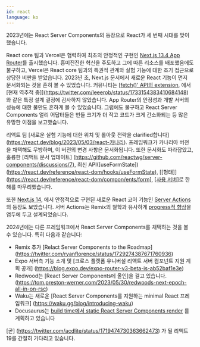```yaml
---
id: react
language: ko
---
```


2023년에는 React Server Components의 등장으로 React가 세 번째 시대를 맞이했습니다.

React core 팀과 Vercel은 협력하여 최초의 안정적인 구현인 [Next.js 13.4 App Router](https://nextjs.org/blog/next-13-4)를 출시했습니다. 흥미진진한 혁신을 주도하고 그에 따른 리소스를 배포했음에도 불구하고, Vercel은 React core 팀과의 특권적 관계와 실험 기능에 대한 조기 접근으로 상당한 비판을 받았습니다. 2023년 초, Next.js 문서에서 새로운 React 기능이 먼저 문서화되는 것을 흔히 볼 수 있었습니다. 커뮤니티는 [[fetch()' API의 extension](https://nextjs.org/docs/app/api-reference/functions/fetch), 에서 [현재 역추적 중]](https://twitter.com/leeerob/status/1733154383410684148) 와 같은 특정 설계 결정에 감사하지 않았습니다. App Router의 안정성과 개발 서버의 성능에 대한 불만도 흔하게 볼 수 있었습니다. 그럼에도 불구하고 React Server Components 얼리 어답터들은 번들 크기가 더 작고 코드가 크게 간소화되는 등 많은 유망한 이점을 보고했습니다.

리액트 팀 [새로운 실험 기능에 대한 위치 및 롤아웃 전략을 clarified합니다] (https://react.dev/blog/2023/05/03/react-카나리). 프레임워크가 카나리아 버전을 채택해도 무방하며, 이 버전의 변경 사항은 문서화됩니다. 또한 문서화도 따라잡았고, 훌륭한 [리액트 문서 업데이트] (https://github.com/reactwg/server-components/discussions/7), 최신 API([useFormState])(https://react.dev/reference/react-dom/hooks/useFormState), [[형태]](https://react.dev/reference/react-dom/compon/ents/form], [[사용 서버]](https://react.dev/reference/reference/react-dom/usage-server)로 한 해를 마무리했습니다.

또한 [Next.js 14](https://nextjs.org/blog/next-14), 에서 안정적으로 구현된 새로운 React 코어 기능인 [Server Actions](https://react.dev/reference/react-dom/components/form#handle-form-submission-with-a-server-act)의 등장도 보았습니다. 서버 Actions는 Remix의 철학과 유사하게 [progress적 향상](https://react.dev/reference/react-dom/form-submission-error-with-with-with-server-script)을 염두에 두고 설계되었습니다.

2024년에는 다른 프레임워크에서 React Server Components를 채택하는 것을 볼 수 있습니다. 특히 다음과 같습니다:

- Remix 추가 [Relact Server Components to the Roadmap] (https://twitter.com/ryanflorence/status/1729274387671760936)
- Expo 서버측 기능 소개 및 [크로스 플랫폼 유니버설 리액트 서버 컴포넌트 지원 계획 공개] (https://blog.expo.dev/expo-router-v3-beta-is-ab52baf1e3e)
- Redwood는 [React Server Components에 올인]을 걸고 있습니다. (https://tom.preston-werner.com/2023/05/30/redwoods-next-epoch-all-in-on-rsc)
- Waku는 새로운 [React Server Components를 지원하는 minimal React 프레임워크] (https://waku.gg/blog/introducing-waku)
- Docusaurus는 [build time에서 static React Server Components render](https://github.com/facebook/docusaurus/issues/9089) 를 계획하고 있습니다

[곧] (https://twitter.com/acdlite/status/1719474730363662473) 가 될 리액트 19를 간절히 기다리고 있습니다.
